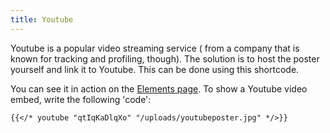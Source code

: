 ```yaml
---
title: Youtube
---
```


Youtube is a popular video streaming service ( from a company that is known for tracking and profiling, though). The solution is to host the poster yourself and link it to Youtube. This can be done using this shortcode.

You can see it in action on the [Elements page](/elements/). To show a Youtube video embed, write the following 'code':


```
{{</* youtube "qtIqKaDlqXo" "/uploads/youtubeposter.jpg" */>}} 
```

<!--{{< youtube "qtIqKaDlqXo" "/uploads/youtubeposter.jpg" >}} -->